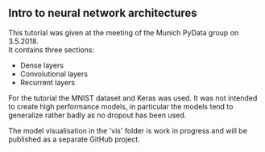## Intro to neural network architectures

This tutorial was given at the meeting of the Munich PyData group on 3.5.2018.  
It contains three sections:
* Dense layers
* Convolutional layers
* Recurrent layers

For the tutorial the MNIST dataset and Keras was used. 
It was not intended to create high performance models, in particular the models tend to generalize rather badly as no dropout has been used.  

The model visualisation in the 'vis' folder is work in progress and will be published as a separate GitHub project.  

